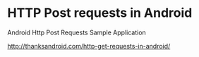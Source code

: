 HTTP Post requests in Android
=============================

Android Http Post Requests Sample Application

http://thanksandroid.com/http-get-requests-in-android/
